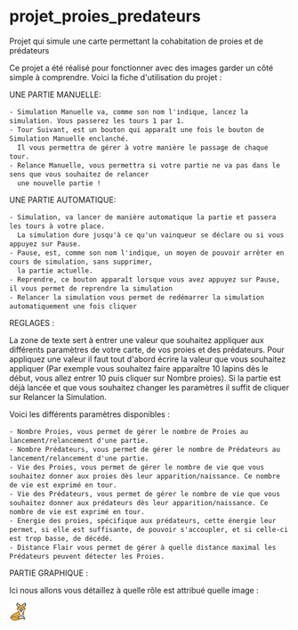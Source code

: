 # projet_proies_predateurs
Projet qui simule une carte permettant la cohabitation de proies et de prédateurs

Ce projet a été réalisé pour fonctionner avec des images garder un côté simple à comprendre.
Voici la fiche d'utilisation du projet : 

UNE PARTIE MANUELLE:

    - Simulation Manuelle va, comme son nom l'indique, lancez la simulation. Vous passerez les tours 1 par 1.
    - Tour Suivant, est un bouton qui apparaît une fois le bouton de Simulation Manuelle enclanché.
      Il vous permettra de gérer à votre manière le passage de chaque tour.
    - Relance Manuelle, vous permettra si votre partie ne va pas dans le sens que vous souhaitez de relancer
      une nouvelle partie !

UNE PARTIE AUTOMATIQUE:

    - Simulation, va lancer de manière automatique la partie et passera les tours à votre place.
      La simulation dure jusqu'à ce qu'un vainqueur se déclare ou si vous appuyez sur Pause.
    - Pause, est, comme son nom l'indique, un moyen de pouvoir arrêter en cours de simulation, sans supprimer,
      la partie actuelle.
    - Reprendre, ce bouton apparaît lorsque vous avez appuyez sur Pause, il vous permet de reprendre la simulation
    - Relancer la simulation vous permet de redémarrer la simulation automatiquement une fois cliquer

REGLAGES : 

La zone de texte sert à entrer une valeur que souhaitez appliquer aux différents paramètres de votre carte, de vos proies et des prédateurs. 
Pour appliquez une valeur il faut tout d'abord écrire la valeur que vous souhaitez appliquer (Par exemple vous souhaitez faire apparaître 10 lapins dès le début, vous allez
entrer 10 puis cliquer sur Nombre proies).
Si la partie est déjà lancée et que vous souhaitez changer les paramètres il suffit de cliquer sur Relancer la Simulation.

Voici les différents paramètres disponibles :

    - Nombre Proies, vous permet de gérer le nombre de Proies au lancement/relancement d'une partie.
    - Nombre Prédateurs, vous permet de gérer le nombre de Prédateurs au lancement/relancement d'une partie.
    - Vie des Proies, vous permet de gérer le nombre de vie que vous souhaitez donner aux proies dès leur apparition/naissance. Ce nombre de vie est exprimé en tour.
    - Vie des Prédateurs, vous permet de gérer le nombre de vie que vous souhaitez donner aux prédateurs dès leur apparition/naissance. Ce nombre de vie est exprimé en tour.
    - Energie des proies, spécifique aux prédateurs, cette énergie leur permet, si elle est suffisante, de pouvoir s'accoupler, et si celle-ci est trop basse, de décédé.
    - Distance Flair vous permet de gérer à quelle distance maximal les Prédateurs peuvent détecter les Proies.

PARTIE GRAPHIQUE :

Ici nous allons vous détaillez à quelle rôle est attribué quelle image : 

<img src="https://github.com/uvsq22101285/projet_proies_predateurs/blob/main/fox.png" alt="My cool logo"/>


